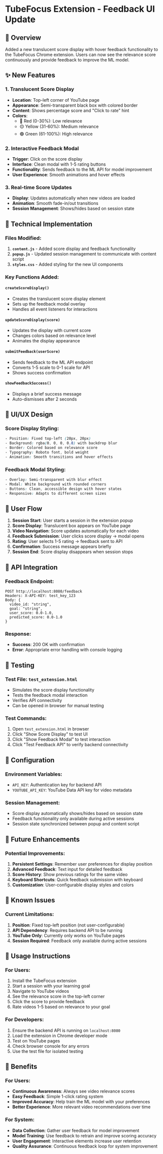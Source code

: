 # TubeFocus Extension - Feedback UI Update

## 🎯 Overview
Added a new translucent score display with hover feedback functionality to the TubeFocus Chrome extension. Users can now see the relevance score continuously and provide feedback to improve the ML model.

## ✨ New Features

### 1. **Translucent Score Display**
- **Location**: Top-left corner of YouTube page
- **Appearance**: Semi-transparent black box with colored border
- **Content**: Shows percentage score and "Click to rate" hint
- **Colors**: 
  - 🔴 Red (0-30%): Low relevance
  - 🟡 Yellow (31-60%): Medium relevance  
  - 🟢 Green (61-100%): High relevance

### 2. **Interactive Feedback Modal**
- **Trigger**: Click on the score display
- **Interface**: Clean modal with 1-5 rating buttons
- **Functionality**: Sends feedback to the ML API for model improvement
- **User Experience**: Smooth animations and hover effects

### 3. **Real-time Score Updates**
- **Display**: Updates automatically when new videos are loaded
- **Animation**: Smooth fade-in/out transitions
- **Session Management**: Shows/hides based on session state

## 🔧 Technical Implementation

### Files Modified:
1. **`content.js`** - Added score display and feedback functionality
2. **`popup.js`** - Updated session management to communicate with content script
3. **`styles.css`** - Added styling for the new UI components

### Key Functions Added:

#### `createScoreDisplay()`
- Creates the translucent score display element
- Sets up the feedback modal overlay
- Handles all event listeners for interactions

#### `updateScoreDisplay(score)`
- Updates the display with current score
- Changes colors based on relevance level
- Animates the display appearance

#### `submitFeedback(userScore)`
- Sends feedback to the ML API endpoint
- Converts 1-5 scale to 0-1 scale for API
- Shows success confirmation

#### `showFeedbackSuccess()`
- Displays a brief success message
- Auto-dismisses after 2 seconds

## 🎨 UI/UX Design

### Score Display Styling:
```css
- Position: Fixed top-left (20px, 20px)
- Background: rgba(0, 0, 0, 0.8) with backdrop blur
- Border: Colored based on relevance score
- Typography: Roboto font, bold weight
- Animation: Smooth transitions and hover effects
```

### Feedback Modal Styling:
```css
- Overlay: Semi-transparent with blur effect
- Modal: White background with rounded corners
- Buttons: Clean, accessible design with hover states
- Responsive: Adapts to different screen sizes
```

## 🔄 User Flow

1. **Session Start**: User starts a session in the extension popup
2. **Score Display**: Translucent box appears on YouTube page
3. **Video Navigation**: Score updates automatically for each video
4. **Feedback Submission**: User clicks score display → modal opens
5. **Rating**: User selects 1-5 rating → feedback sent to API
6. **Confirmation**: Success message appears briefly
7. **Session End**: Score display disappears when session stops

## 🚀 API Integration

### Feedback Endpoint:
```
POST http://localhost:8080/feedback
Headers: X-API-KEY: test_key_123
Body: {
  video_id: "string",
  goal: "string", 
  user_score: 0.0-1.0,
  predicted_score: 0.0-1.0
}
```

### Response:
- **Success**: 200 OK with confirmation
- **Error**: Appropriate error handling with console logging

## 🧪 Testing

### Test File: `test_extension.html`
- Simulates the score display functionality
- Tests the feedback modal interaction
- Verifies API connectivity
- Can be opened in browser for manual testing

### Test Commands:
1. Open `test_extension.html` in browser
2. Click "Show Score Display" to test UI
3. Click "Show Feedback Modal" to test interaction
4. Click "Test Feedback API" to verify backend connectivity

## 🔧 Configuration

### Environment Variables:
- `API_KEY`: Authentication key for backend API
- `YOUTUBE_API_KEY`: YouTube Data API key for video metadata

### Session Management:
- Score display automatically shows/hides based on session state
- Feedback functionality only available during active sessions
- Session state synchronized between popup and content script

## 🎯 Future Enhancements

### Potential Improvements:
1. **Persistent Settings**: Remember user preferences for display position
2. **Advanced Feedback**: Text input for detailed feedback
3. **Score History**: Show previous ratings for the same video
4. **Keyboard Shortcuts**: Quick feedback submission with keyboard
5. **Customization**: User-configurable display styles and colors

## 🐛 Known Issues

### Current Limitations:
1. **Position**: Fixed top-left position (not user-configurable)
2. **API Dependency**: Requires backend API to be running
3. **YouTube Only**: Currently only works on YouTube pages
4. **Session Required**: Feedback only available during active sessions

## 📝 Usage Instructions

### For Users:
1. Install the TubeFocus extension
2. Start a session with your learning goal
3. Navigate to YouTube videos
4. See the relevance score in the top-left corner
5. Click the score to provide feedback
6. Rate videos 1-5 based on relevance to your goal

### For Developers:
1. Ensure the backend API is running on `localhost:8080`
2. Load the extension in Chrome developer mode
3. Test on YouTube pages
4. Check browser console for any errors
5. Use the test file for isolated testing

## 🎉 Benefits

### For Users:
- **Continuous Awareness**: Always see video relevance scores
- **Easy Feedback**: Simple 1-click rating system
- **Improved Accuracy**: Help train the ML model with your preferences
- **Better Experience**: More relevant video recommendations over time

### For System:
- **Data Collection**: Gather user feedback for model improvement
- **Model Training**: Use feedback to retrain and improve scoring accuracy
- **User Engagement**: Interactive elements increase user retention
- **Quality Assurance**: Continuous feedback loop for system improvement 